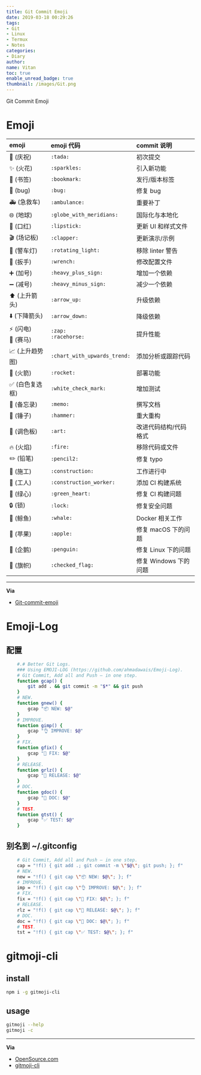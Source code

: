 ```yaml
---
title: Git Commit Emoji
date: 2019-03-18 00:29:26
tags:
- Git
- Linux
- Termux
- Notes
categories:
- Diary
author:
name: Vitan
toc: true
enable_unread_badge: true
thumbnail: /images/Git.png
---
```

Git Commit Emoji
<!--more-->
# Emoji
emoji                                   | emoji 代码                   | commit 说明
:--------                               | :--------                    | :--------
:tada: (庆祝)                           | `:tada:`                     | 初次提交
:sparkles: (火花)                       | `:sparkles:`                 | 引入新功能
:bookmark: (书签)                       | `:bookmark:`                 | 发行/版本标签
:bug: (bug)                             | `:bug:`                      | 修复 bug
:ambulance: (急救车)                    | `:ambulance:`                | 重要补丁
:globe_with_meridians: (地球)           | `:globe_with_meridians:`     | 国际化与本地化
:lipstick: (口红)                       | `:lipstick:`                 | 更新 UI 和样式文件
:clapper: (场记板)                      | `:clapper:`                  | 更新演示/示例
:rotating_light: (警车灯)               | `:rotating_light:`           | 移除 linter 警告
:wrench: (扳手)                         | `:wrench:`                   | 修改配置文件
:heavy_plus_sign: (加号)                | `:heavy_plus_sign:`          | 增加一个依赖
:heavy_minus_sign: (减号)               | `:heavy_minus_sign:`         | 减少一个依赖
:arrow_up: (上升箭头)                   | `:arrow_up:`                 | 升级依赖
:arrow_down: (下降箭头)                 | `:arrow_down:`               | 降级依赖
:zap: (闪电)<br>:racehorse: (赛马)      | `:zap:`<br>`:racehorse:`      | 提升性能
:chart_with_upwards_trend: (上升趋势图) | `:chart_with_upwards_trend:` | 添加分析或跟踪代码
:rocket: (火箭)                         | `:rocket:`                   | 部署功能
:white_check_mark: (白色复选框)         | `:white_check_mark:`         | 增加测试
:memo: (备忘录)                         | `:memo:`                     | 撰写文档
:hammer: (锤子)                         | `:hammer:`                   | 重大重构
:art: (调色板)                          | `:art:`                      | 改进代码结构/代码格式
:fire: (火焰)                           | `:fire:`                     | 移除代码或文件
:pencil2: (铅笔)                        | `:pencil2:`                  | 修复 typo
:construction: (施工)                   | `:construction:`               | 工作进行中
:construction_worker: (工人)            | `:construction_worker:`      | 添加 CI 构建系统
:green_heart: (绿心)                    | `:green_heart:`              | 修复 CI 构建问题
:lock: (锁)                             | `:lock:`                     | 修复安全问题
:whale: (鲸鱼)                          | `:whale:`                    | Docker 相关工作
:apple: (苹果)                          | `:apple:`                    | 修复 macOS 下的问题
:penguin: (企鹅)                        | `:penguin:`                  | 修复 Linux 下的问题
:checkered_flag: (旗帜)                 | `:checked_flag:`             | 修复 Windows 下的问题

---
**Via**
- [Git-commit-emoji](https://github.com/liuchengxu/git-commit-emoji-cn/blob/master/README.md)

# Emoji-Log
## 配置

```bash .bash/.zshrc
    #.# Better Git Logs.
    ### Using EMOJI-LOG (https://github.com/ahmadawais/Emoji-Log).
    # Git Commit, Add all and Push — in one step.
    function gcap() {
        git add . && git commit -m "$*" && git push
    }
    # NEW.
    function gnew() {
        gcap "📦 NEW: $@"
    }
    # IMPROVE.
    function gimp() {
        gcap "👌 IMPROVE: $@"
    }
    # FIX.
    function gfix() {
        gcap "🐛 FIX: $@"
    }
    # RELEASE.
    function grlz() {
        gcap "🚀 RELEASE: $@"
    }
    # DOC.
    function gdoc() {
        gcap "📖 DOC: $@"
    }
    # TEST.
    function gtst() {
        gcap "✅ TEST: $@"
    }
```

## 别名到 ~/.gitconfig
```bash
    # Git Commit, Add all and Push — in one step.
    cap = "!f() { git add .; git commit -m \"$@\"; git push; }; f"
    # NEW.
    new = "!f() { git cap \"📦 NEW: $@\"; }; f"
    # IMPROVE.
    imp = "!f() { git cap \"👌 IMPROVE: $@\"; }; f"
    # FIX.
    fix = "!f() { git cap \"🐛 FIX: $@\"; }; f"
    # RELEASE.
    rlz = "!f() { git cap \"🚀 RELEASE: $@\"; }; f"
    # DOC.
    doc = "!f() { git cap \"📖 DOC: $@\"; }; f"
    # TEST.
    tst = "!f() { git cap \"✅ TEST: $@\"; }; f"
```

# gitmoji-cli
## install
```bash
npm i -g gitmoji-cli
```
## usage
```bash
gitmoji --help
gitmoji -c
```

---

**Via**
- [OpenSource.com](https://opensource.com/article/19/2/emoji-log-git-commit-messages)
- [gitmoji-cli](https://github.com/carloscuesta/gitmoji-cli)
